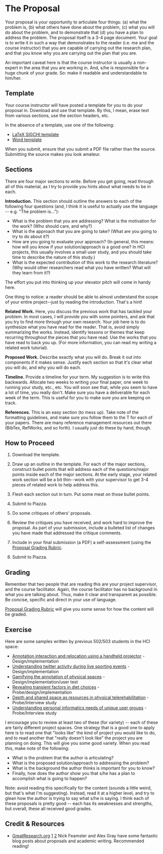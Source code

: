 # The Proposal

Your proposal is your opportunity to articulate four things: (a) what the problem is, (b) what others have done about the problem, (c) what you will do about the problem, and to demonstrate that (d) you have a plan to address the problem. The proposal itself is a 3-4 page document. Your goal is to write it in such a way that demonstrates to the reader (i.e. me and the course instructor) that you are capable of carrying out the research plan, and that you know why you are carrying out the plan that you are.

An important caveat here is that the course instructor is usually a non-expert in the area that you are working in. And, s/he is responsible for a huge chunk of your grade. So: make it readable and understandable to him/her.

## Template

Your course instructor will have posted a template for you to do your proposal in. Download and use that template. By this, I mean, erase text from various sections, use the section headers, etc.

In the absence of a template, use one of the following:

+ [LaTeX SIGCHI template](https://github.com/sigchi/Document-Formats/tree/master/LaTeX)
+ [Word template](https://github.com/sigchi/Document-Formats/blob/master/Word/SIGCHIProceedingsFormat.docx)

When you submit, ensure that you submit a PDF file rather than the source. Submitting the source makes you look amateur.

## Sections

There are four major sections to write. Before you get going, read through all of this material, as I try to provide you hints about what needs to be in each.

**Introduction.** This section should outline the answers to each of the following four questions (and, I think it is useful to actually use the language -- e.g. "The problem is..."):

* What is the problem that you are addressing? What is the motivation for the work? (Who should care, and why?)
* What is the approach that you are going to take? (What are you going to try to do about it?)
* How are you going to evaluate your approach? (In general, this means: how will you know if your solution/approach is a good one? In HCI projects, this usually involves a small user study, and you should take time to describe the nature of this study.)
* What is the expected contribution of this work to the research literature? (Why would other researchers read what you have written? What will they learn from it?)

The effort you put into thinking up your elevator pitch will come in handy here.

One thing to notice: a reader should be able to almost understand the scope of your entire project--just by reading the introduction. That's a hint!

**Related Work.** Here, you discuss the previous work that has tackled your problem. In most cases, I will provide you with some pointers, and ask that you try to find more through your own research. Your job here is to do synthesize what you have read for the reader. That is, avoid simply summarizing the works. Instead, identify lessons or themes that keep recurring throughout the pieces that you have read. Use the works that you have read to back you up. (For more information, you can read my writing a related work tutorial).

**Proposed Work.** Describe exactly what you will do. Break it out into components if it makes sense. Justify each section so that it's clear what you will do, and why you will do each.

**Timeline.** Provide a timeline for your term. My suggestion is to write this backwards. Allocate two weeks to writing your final paper, one week to running your study, etc., etc. You will soon see that, while you seem to have a lot of time, you really don't. Make sure you have a deliverable for each week of the term. This is useful for you to make sure you are keeping on track.

**References.** This is an easy section (to mess up). Take note of the formatting guidelines, and make sure you follow them to the T for each of your papers. There are many reference management resources out there (BibTex, RefWorks, and so forth). I usually just do these by hand, though.

## How to Proceed

1. Download the template.

2. Draw up an outline in the template. For each of the major sections, construct bullet points that will address each of the questions/major points inside each of the major sections. At the early stage, your related work section will be a bit thin--work with your supervisor to get 3-4 pieces of related work to help address this.

3. Flesh each section out in turn. Put some meat on those bullet points.

3. Submit to Piazza.

4. Do some critiques of others' proposals.

5. Review the critiques you have received, and work hard to improve the proposal. As part of your 
submission, include a bulleted list of changes you have made that addressed the critique comments.

6. Include in your final submission (a PDF) a self-assessment (using the [Proposal Grading 
Rubric](proposal-grading-rubric.md).

7. Submit to Piazza.

<!-- 2. Draw up an outline. I usually expect this within the first two weeks or so. Your outline should be done in the template. The way to construct this is as follows: for each paragraph you think you will write, insert a bullet point that summarizes what that paragraph will be about.
-->

## Grading

Remember that two people that are reading this are your project supervisor, and the course facilitator. Again, the course facilitator has no background in what you are talking about. Thus, make it clear and transparent as possible. Be concise, specific and direct in your use of language.

[Proposal Grading Rubric](proposal-grading-rubric.md) will give you some sense for how the content will be graded.

<!-- Remember that two people reading this are me and the course facilitator, who is actually not involved in any of our conversations. That is, s/he will have no background in what you are talking about, what your plans are, etc. Thus, it is your job to make this as clear and as transparent as possible. Be concise, specific and direct in your use of language.
-->

<!--
## A Note about Feedback

If you would like to get feedback on your writing, provide me with a copy at least one week in advance of whenever you'd like to get it back (there is, unfortunately, enough on my plate that it usually takes a week to get to writing). I am happy to provide this feedback. Note: it is easiest for me to provide feedback on outlines (rather than tomes of text).
-->

## Exercise

Here are some samples written by previous 502/503 students in the HCI space:

* [Annotation interaction and relocation using a handheld projector](http://www.hcitang.org/uploads/CPSC502503/tang-proposal.pdf) - Design/implementation
* [Understanding twitter activity during live sporting events](http://www.hcitang.org/uploads/CPSC502503/armstrong-proposal.pdf) - Design/implementation
* [Gamifying the annotation of physical spaces](http://www.hcitang.org/uploads/CPSC502503/hanna-proposal.pdf) - Design/implementation/user test
* [Revealing transient factors in diet choices](http://www.hcitang.org/uploads/CPSC502503/rubin-proposal.pdf) - Probe/design/implementation
* [Depth and shared space as resources in physical telerehabilitation](http://www.hcitang.org/uploads/CPSC502503/dillman-proposal.pdf) - Probe/Interview study
* [Understanding personal informatics needs of unique user groups](http://www.hcitang.org/uploads/CPSC502503/macleod-proposal.pdf) - Probe/Interview study

I encourage you to review at least two of these (for variety) -- each of these are fairly different project spaces. One strategy that is a good one to apply here is to read one that "looks like" the kind of project you would like to do, and to read another that "really doesn't look like" the project you are planning on doing. This will give you some good variety. When you read this, make note of the following:

* What is the problem that the author is articulating?
* What is the proposed solution/approach to addressing the problem?
* What is the background the author thinks is important for you to know?
* Finally, how does the author show you that s/he has a plan to accomplish what is going to happen?

Note: avoid reading this specifically for the content (sounds a little weird, but that's what I'm suggesting). Instead, read it at a higher level, and try to glean how the author is trying to say what s/he is saying. I think each of these proposals is pretty good -- each has its weaknesses and strengths, but overall, these all received good grades.

## Credit & Resources

* [GreatResearch.org](http://greatreearch.org) [1](http://greatresearch.org/2013/09/06/you-and-your-research-proposal/) [2](http://greatresearch.org/2013/10/11/storytelling-101-writing-tips-for-academics/) Nick Feamster and Alex Gray have some fantastic blog posts about proposals and academic writing. Recommended reading!
